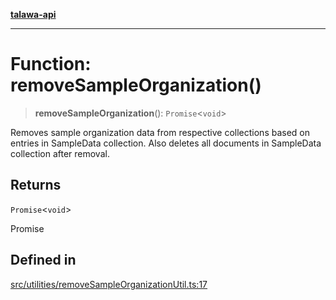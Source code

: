 [**talawa-api**](../../../README.md)

***

# Function: removeSampleOrganization()

> **removeSampleOrganization**(): `Promise`\<`void`\>

Removes sample organization data from respective collections based on entries in SampleData collection.
Also deletes all documents in SampleData collection after removal.

## Returns

`Promise`\<`void`\>

Promise<void>

## Defined in

[src/utilities/removeSampleOrganizationUtil.ts:17](https://github.com/Suyash878/talawa-api/blob/b5a9d8b4a1ea678a3d6f5b710b3721f91a3052fc/src/utilities/removeSampleOrganizationUtil.ts#L17)
